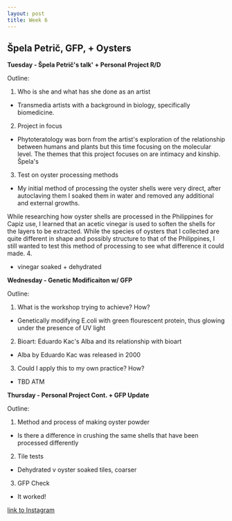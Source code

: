 ```yaml
---
layout: post
title: Week 6
---
```


## Špela Petrič, GFP, + Oysters


**Tuesday - Špela Petrič's talk' + Personal Project R/D**

Outline:

1. Who is she and what has she done as an artist
- Transmedia artists with a background in biology, specifically biomedicine.
2. Project in focus
- Phytoteratology was born from the artist's exploration of the relationship between humans and plants but this time focusing on the molecular level. The themes that this project focuses on are intimacy and kinship. Špela's 

3. Test on oyster processing methods 
- My initial method of processing the oyster shells were very direct, after autoclaving them I soaked them in water and removed any additional and external growths. 

While researching how oyster shells are processed in the Philippines for Capiz use, I learned that an acetic vinegar is used to soften the shells for the layers to be extracted. While the species of oysters that I collected are quite different in shape and possibly structure to that of the Philippines, I still wanted to test this method of processing to see what difference it could made. 
4. 
- vinegar soaked + dehydrated


**Wednesday - Genetic Modificaiton w/ GFP**

Outline:

1. What is the workshop trying to achieve? How?
- Genetically modifying E.coli with green flourescent protein, thus glowing under the presence of UV light 
2. Bioart: Eduardo Kac's Alba and its relationship with bioart
- Alba by Eduardo Kac was released in 2000
3. Could I apply this to my own practice? How?
- TBD ATM


**Thursday - Personal Project Cont. + GFP Update**

Outline:

1. Method and process of making oyster powder
- Is there a difference in crushing the same shells that have been processed differently  
2. Tile tests
- Dehydrated v oyster soaked tiles, coarser 
3. GFP Check
- It worked!


[link to Instagram ](https://www.instagram.com/carolina.minana/)